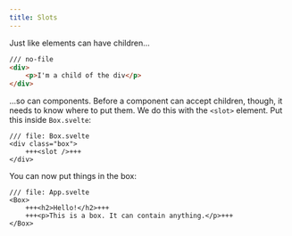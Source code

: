 ```yaml
---
title: Slots
---
```


Just like elements can have children...

```html
/// no-file
<div>
	<p>I'm a child of the div</p>
</div>
```

...so can components. Before a component can accept children, though, it needs to know where to put them. We do this with the `<slot>` element. Put this inside `Box.svelte`:

```svelte
/// file: Box.svelte
<div class="box">
	+++<slot />+++
</div>
```

You can now put things in the box:

```svelte
/// file: App.svelte
<Box>
	+++<h2>Hello!</h2>+++
	+++<p>This is a box. It can contain anything.</p>+++
</Box>
```
